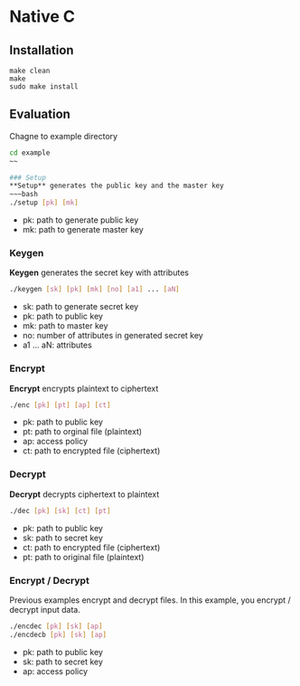 # Native C

## Installation
~~~make
make clean
make
sudo make install
~~~	

## Evaluation
Chagne to example directory
~~~bash
cd example
~~

### Setup
**Setup** generates the public key and the master key
~~~bash
./setup [pk] [mk]
~~~
- pk: path to generate public key
- mk: path to generate master key

### Keygen
**Keygen** generates the secret key with attributes
~~~bash
./keygen [sk] [pk] [mk] [no] [a1] ... [aN]
~~~
- sk: path to generate secret key
- pk: path to public key
- mk: path to master key
- no: number of attributes in generated secret key
- a1 ... aN: attributes

### Encrypt
**Encrypt** encrypts plaintext to ciphertext
~~~bash
./enc [pk] [pt] [ap] [ct]
~~~	
- pk: path to public key
- pt: path to orginal file (plaintext)
- ap: access policy
- ct: path to encrypted file (ciphertext)

### Decrypt
**Decrypt** decrypts ciphertext to plaintext
~~~bash
./dec [pk] [sk] [ct] [pt]
~~~
- pk: path to public key
- sk: path to secret key
- ct: path to encrypted file (ciphertext)
- pt: path to original file (plaintext)

### Encrypt / Decrypt
Previous examples encrypt and decrypt files. In this example, you encrypt / decrypt input data.
~~~bash
./encdec [pk] [sk] [ap]
./encdecb [pk] [sk] [ap]
~~~
- pk: path to public key
- sk: path to secret key
- ap: access policy
